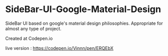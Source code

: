 # SideBar-UI-Google-Material-Design
SideBar UI based on google's material design philosophies. Appropriate for almost any type of project.

Created at Codepen.io

live version : https://codepen.io/Vinnn/pen/ERQEbX
